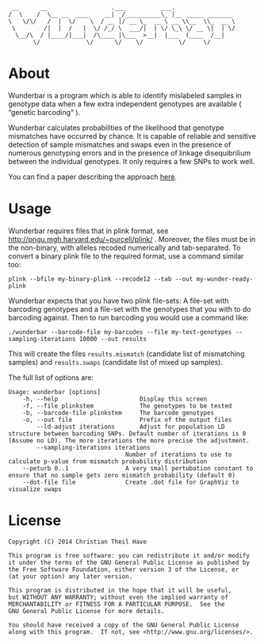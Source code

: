      __      __                  .___          ___.                 
    /  \    /  \__ __  ____    __| _/__________\_ |__ _____ _______ 
    \   \/\/   /  |  \/    \  / __ |/ __ \_  __ \ __ \\__  \\_  __ \
     \        /|  |  /   |  \/ /_/ \  ___/|  | \/ \_\ \/ __ \|  | \/
      \__/\  / |____/|___|  /\____ |\___  >__|  |___  (____  /__|   
           \/             \/      \/    \/          \/     \/

About
=====

Wunderbar is a program which is able to identify mislabeled samples in genotype data 
when a few extra independent genotypes are available ( “genetic barcoding“ ). 

Wunderbar calculates probabilities of the likelihood that genotype mismatches have occurred by chance. 
It is capable of reliable and sensitive detection of sample mismatches and swaps even in the presence
of numerous genotyping errors and in the presence of linkage disequibrilium between the individual 
genotypes. It only requires a few SNPs to work well.

You can find a paper describing the approach [here](http://www.ijbbb.org/papers/370-C0017.pdf).


Usage
=====

Wunderbar requires files that in plink format, see http://pngu.mgh.harvard.edu/~purcell/plink/ .
Moreover, the files must be in the non-binary, with alleles recoded numerically and tab-separated.
To convert a binary plink file to the required format, use a command similar too:

    plink --bfile my-binary-plink --recode12 --tab --out my-wunder-ready-plink

Wunderbar expects that you have two plink file-sets: A file-set with barcoding genotypes and 
a file-set with the genotypes that you with to do barcoding against. Then to run barcoding
you would use a command like:

    ./wunderbar --barcode-file my-barcodes --file my-test-genotypes --sampling-iterations 10000 --out results

This will create the files ```results.mismatch``` (candidate list of mismatching samples) and ```results.swaps```
(candidate list of mixed up samples).

The full list of options are:

    Usage: wunderbar [options]
        -h, --help                       Display this screen
        -f, --file plinkstem             The genotypes to be tested
        -b, --barcode-file plinkstem     The barcode genotypes
        -o, --out file                   Prefix of the output files
            --ld-adjust iterations       Adjust for population LD structure between barcoding SNPs. Default number of iterations is 0 (Assume no LD). The more iterations the more precise the adjustment.
            --sampling-iterations iterations
                                     Number of iterations to use to calculate p-value from mismatch probability distribution
        --peturb 0..1                A very small pertubation constant to ensure that no sample gets zero mismatch probability (default 0)
        --dot-file file              Create .dot file for GraphViz to visualize swaps


License
=======

    Copyright (C) 2014 Christian Theil Have

    This program is free software: you can redistribute it and/or modify
    it under the terms of the GNU General Public License as published by
    the Free Software Foundation, either version 3 of the License, or
    (at your option) any later version.

    This program is distributed in the hope that it will be useful,
    but WITHOUT ANY WARRANTY; without even the implied warranty of
    MERCHANTABILITY or FITNESS FOR A PARTICULAR PURPOSE.  See the
    GNU General Public License for more details.

    You should have received a copy of the GNU General Public License
    along with this program.  If not, see <http://www.gnu.org/licenses/>.


